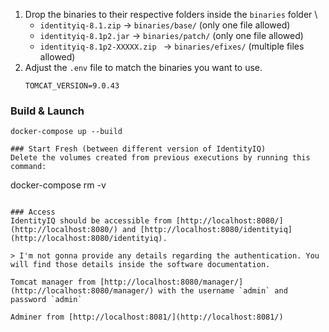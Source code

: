 
1. Drop the binaries to their respective folders inside the `binaries` folder \
    - `identityiq-8.1.zip` -> `binaries/base/` (only one file allowed)
    - `identityiq-8.1p2.jar` -> `binaries/patch/` (only one file allowed)
    - `identityiq-8.1p2-XXXXX.zip ` -> `binaries/efixes/` (multiple files allowed)
2. Adjust the `.env` file to match the binaries you want to use. 
    ```
    TOMCAT_VERSION=9.0.43
    ```

### Build & Launch
```
docker-compose up --build

### Start Fresh (between different version of IdentityIQ)
Delete the volumes created from previous executions by running this command:
```
docker-compose rm -v
```

### Access
IdentityIQ should be accessible from [http://localhost:8080/](http://localhost:8080/) and [http://localhost:8080/identityiq](http://localhost:8080/identityiq).

> I'm not gonna provide any details regarding the authentication. You will find those details inside the software documentation.

Tomcat manager from [http://localhost:8080/manager/](http://localhost:8080/manager/) with the username `admin` and password `admin`

Adminer from [http://localhost:8081/](http://localhost:8081/)
